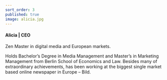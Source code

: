 ```yaml
---
sort_order: 3
published: true
image: alicia.jpg
---
```


#### Alicia | CEO

Zen Master in digital media and European markets.  

Holds Bachelor’s Degree in Media Management and Master’s in Marketing Management from Berlin School of Economics and Law. Besides many of extraordinary achievements, has been working at the biggest single market based online newspaper in Europe – Bild.

